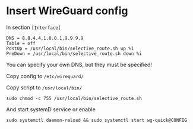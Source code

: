 # Insert WireGuard config
In section ```[Interface]```
```
DNS = 8.8.4.4,1.0.0.1,9.9.9.9
Table = off
PostUp = /usr/local/bin/selective_route.sh up %i
PreDown = /usr/local/bin/selective_route.sh down %i
```
You can specify your own DNS, but they must be specified!

Copy config to ```/etc/wireguard/```

Copy script to ```/usr/local/bin/```

```sudo chmod -c 755 /usr/local/bin/selective_route.sh```

And start systemD service or enable

```sudo systemctl daemon-reload && sudo systemctl start wg-quick@CONFIG```

